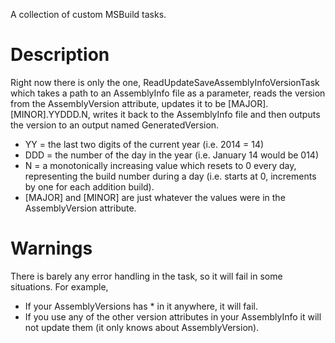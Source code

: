 A collection of custom MSBuild tasks.

# Description
Right now there is only the one, ReadUpdateSaveAssemblyInfoVersionTask which takes a path to an AssemblyInfo file as a parameter, reads the version from the AssemblyVersion attribute, updates it to be [MAJOR].[MINOR].YYDDD.N, writes it back to the AssemblyInfo file and then outputs the version to an output named GeneratedVersion.

* YY = the last two digits of the current year (i.e. 2014 = 14)
* DDD = the number of the day in the year (i.e. January 14 would be 014)
* N = a monotonically increasing value which resets to 0 every day, representing the build number during a day (i.e. starts at 0, increments by one for each addition build).
* [MAJOR] and [MINOR] are just whatever the values were in the AssemblyVersion attribute.

# Warnings
There is barely any error handling in the task, so it will fail in some situations. For example, 
* If your AssemblyVersions has * in it anywhere, it will fail.
* If you use any of the other version attributes in your AssemblyInfo it will not update them (it only knows about AssemblyVersion).
